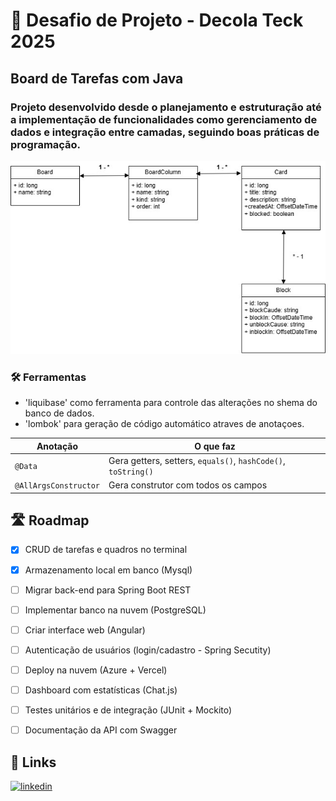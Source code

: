 # 🚀 Desafio de Projeto - Decola Teck 2025

## Board de Tarefas com Java
### Projeto desenvolvido desde o planejamento e estruturação até a implementação de funcionalidades como gerenciamento de dados e integração entre camadas, seguindo boas práticas de programação.

![Diagrama de Classes](docs/Board.jpg)

### 🛠 Ferramentas
* 'liquibase' como ferramenta para controle das alterações no shema do banco de dados.
* 'lombok' para geração de código automático atraves de anotaçoes.
  
| Anotação              | O que faz                                                     |
| --------------------- | ------------------------------------------------------------- |
| `@Data`               | Gera getters, setters, `equals()`, `hashCode()`, `toString()` |                            |
| `@AllArgsConstructor` | Gera construtor com todos os campos                           |

## 🛣️ Roadmap

- [x] CRUD de tarefas e quadros no terminal
- [x] Armazenamento local em banco (Mysql)
- [ ] Migrar back-end para Spring Boot REST
- [ ] Implementar banco na nuvem (PostgreSQL)
- [ ] Criar interface web (Angular)
- [ ] Autenticação de usuários (login/cadastro - Spring Secutity)
- [ ] Deploy na nuvem (Azure + Vercel)
- [ ] Dashboard com estatísticas (Chat.js)
- [ ] Testes unitários e de integração (JUnit + Mockito) 
- [ ] Documentação da API com Swagger


## 🔗 Links
[![linkedin](https://img.shields.io/badge/linkedin-0A66C2?style=for-the-badge&logo=linkedin&logoColor=white)](https://www.linkedin.com/genivaldo-ferreira)




